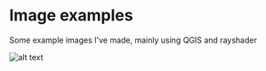 # Image examples

Some example images I've made, mainly using QGIS and rayshader

![alt text][BR_image]

[BR_image]: https://github.com/cverdel/image_examples/blob/figures/Rplot07.jpg?raw=true




